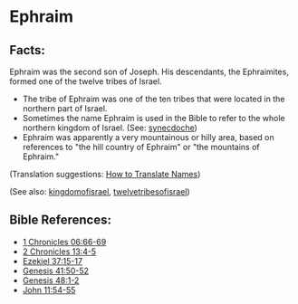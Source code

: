 # Ephraim #

## Facts: ##

Ephraim was the second son of Joseph. His descendants, the Ephraimites, formed one of the twelve tribes of Israel.

* The tribe of Ephraim was one of the ten tribes that were located in the northern part of Israel.
* Sometimes the name Ephraim is used in the Bible to refer to the whole northern kingdom of Israel. (See: [synecdoche](https://git.door43.org/Door43/en-ta-translate-vol2/src/master/content/figs_synecdoche.md))
* Ephraim was apparently a very mountainous or hilly area, based on references to "the hill country of Ephraim" or "the mountains of Ephraim."

(Translation suggestions: [How to Translate Names](https://git.door43.org/Door43/en-ta-translate-vol1/src/master/content/translate_names.md))

(See also: [kingdomofisrael](../other/kingdomofisrael.md), [twelvetribesofisrael](../other/twelvetribesofisrael.md))

## Bible References: ##

* [1 Chronicles 06:66-69](https://door43.org/en/bible/notes/1ch/06/66)
* [2 Chronicles 13:4-5](https://door43.org/en/bible/notes/2ch/13/04)
* [Ezekiel 37:15-17](https://door43.org/en/bible/notes/ezk/37/15)
* [Genesis 41:50-52](https://door43.org/en/bible/notes/gen/41/50)
* [Genesis 48:1-2](https://door43.org/en/bible/notes/gen/48/01)
* [John 11:54-55](https://door43.org/en/bible/notes/jhn/11/54)

